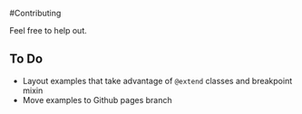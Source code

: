 #Contributing

Feel free to help out.

## To Do

* Layout examples that take advantage of `@extend` classes and breakpoint mixin
* Move examples to Github pages branch